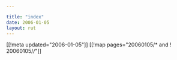 ```yaml
---

title: "index"
date: 2006-01-05
layout: rut
---
```


[[!meta updated="2006-01-05"]]
[[!map pages="20060105/* and ! 20060105/*/*"]]

